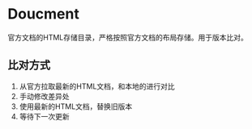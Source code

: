 
# Doucment

官方文档的HTML存储目录，严格按照官方文档的布局存储。用于版本比对。

## 比对方式

1. 从官方拉取最新的HTML文档，和本地的进行对比
2. 手动修改差异处
3. 使用最新的HTML文档，替换旧版本
4. 等待下一次更新

